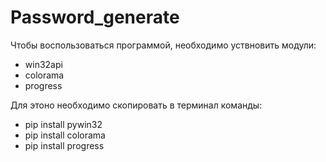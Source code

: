 # Password_generate
Чтобы воспользоваться программой, необходимо уствновить модули:

* win32api
* colorama
* progress

Для этоно необходимо скопировать в терминал команды:

* pip install pywin32
* pip install colorama
* pip install progress
